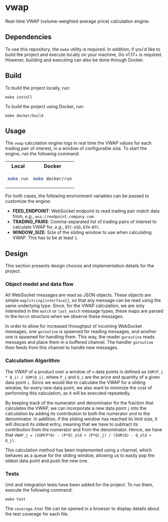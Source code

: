 # vwap

Real-time VWAP (volume-weighted average price) calculation engine.

## Dependencies

To use this repository, the `make` utility is required. In addition, if you'd like to build the project and execute locally on your machine, Go v1.17+ is required. However, building and executing can also be done through Docker.

## Build

To build the project locally, run:

```
make install
```

To build the project using Docker, run:

```
make docker/build
```

## Usage

The `vwap` calculation engine logs in real time the VWAP values for each trading pair of interest, in a window of configurable size. To start the engine, run the following command:

<table>
<tr>
<th>Local</th>
<th>Docker</th>
</tr>
<tr>
<td>

```bash
make run
```

</td>
<td>

```bash
make docker/run
```

</td>
</tr>
</table>

For both cases, the following environment variables can be passed to customize the engine:

- **FEED_ENDPOINT**: WebSocket endpoint to read trading pair match data from, _e.g._, `wss://endpoint.company.com`.
- **TRADING_PAIRS**: Comma-separated list of trading pairs of interest to calculate VWAP for, _e.g._, `BTC-USD,ETH-BTC`.
- **WINDOW_SIZE**: Size of the sliding window to use when calculating VWAP. This has to be at least `1`.

## Design

This section presents design choices and implementation details for the project.

### Object model and data flow

All WebSocket messages are read as JSON objects. These objects are simple `map[string]interface{}`, so that any message can be read using the same underlying type. Since, for the VWAP calculation, we are only interested in the `match` or `last_match` message types, these maps are parsed to the `Match` structure when we observe these messages.

In order to allow for increased throughput of incoming WebSocket messages, one `goroutine` is spawned for reading messages, and another one is spawned for handling them. This way, the reader `goroutine` reads messages and place them in a buffered channel. The handler `goroutine` then feeds from this channel to handle new messages.

### Calculation Algorithm

The VWAP of a product over a window of `n` data points is defined as `SUM(P_i * Q_i) / SUM(Q_i)`, where `P_i` and `Q_i` are the price and quantity of a given data point `i`. Since we would like to calculate the VWAP for a sliding window, for every new data point, we also want to minimize the cost of performing this calculation, as it will be executed repeatedly.

By keeping track of the numerator and denominator for the fraction that calculates the VWAP, we can incorporate a new data point `j` into the calculation by adding its contribution to both the numerator and to the denominator. In addition, if the sliding window has reached its limit size, it will discard its oldest entry, meaning that we have to subtract its contribution from the numerator and from the denominator. Hence, we have that `VWAP_j = (SUM(P*Q) - (P*Q)_old + (P*Q)_j) / (SUM(Q) - Q_old + Q_j)`.

This calculation method has been implemented using a channel, which behaves as a queue for the sliding window, allowing us to easily pop the oldest data point and push the new one.

### Tests

Unit and integration tests have been added for the project. To run them, execute the following command:

```
make test
```

The `coverage.html` file can be opened in a browser to display details about the test coverage for each file.